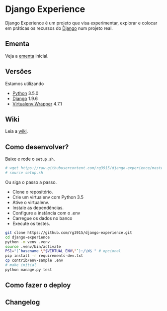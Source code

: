 # Django Experience

Django Experience é um projeto que visa experimentar, explorar e colocar em práticas os recursos do [Django][0] num projeto real.

## Ementa

Veja a [ementa][1] inicial.

## Versões

Estamos utilizando

* [Python][2] 3.5.0
* [Django][0] 1.9.6
* [Virtualenv Wrapper][3] 4.7.1

## Wiki

Leia a [wiki][4].

## Como desenvolver?

Baixe e rode o `setup.sh`.

```bash
# wget https://raw.githubusercontent.com/rg3915/django-experience/master/setup.sh
# source setup.sh
```

Ou siga o passo a passo.

* Clone o repositório.
* Crie um virtualenv com Python 3.5
* Ative o virtualenv.
* Instale as dependências.
* Configure a instância com o .env
* Carregue os dados no banco
* Execute os testes.

```bash
git clone https://github.com/rg3915/django-experience.git
cd django-experience
python -m venv .venv
source .venv/bin/activate
PS1="(`basename \"$VIRTUAL_ENV\"`):/\W$ " # opcional
pip install -r requirements-dev.txt
cp contrib/env-sample .env
# make initial
python manage.py test
```

## Como fazer o deploy

## Changelog


[0]: https://www.djangoproject.com/
[1]: https://github.com/rg3915/django-experience/blob/master/ementa.md
[2]: https://www.python.org/
[3]: http://virtualenvwrapper.readthedocs.io/en/latest/
[4]: https://github.com/rg3915/django-experience/wiki